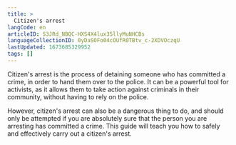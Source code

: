```yaml
---
title: >
  Citizen's arrest
langCode: en
articleID: S3JRd_NBQC-HXS4X4lux35llyMuNHCBs
languageCollectionID: 0yDaSOFo04cOUfR0TBtv_c-2XDVOczqU
lastUpdated: 1673685329952
tags: []
---
```


Citizen's arrest is the process of detaining someone who has committed a crime, in order to hand them over to the police. It can be a powerful tool for activists, as it allows them to take action against criminals in their community, without having to rely on the police.

However, citizen's arrest can also be a dangerous thing to do, and should only be attempted if you are absolutely sure that the person you are arresting has committed a crime. This guide will teach you how to safely and effectively carry out a citizen's arrest.